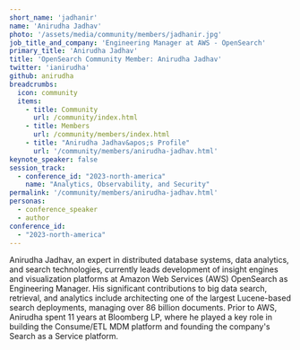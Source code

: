 ```yaml
---
short_name: 'jadhanir'
name: 'Anirudha Jadhav'
photo: '/assets/media/community/members/jadhanir.jpg'
job_title_and_company: 'Engineering Manager at AWS - OpenSearch'
primary_title: 'Anirudha Jadhav'
title: 'OpenSearch Community Member: Anirudha Jadhav'
twitter: 'ianirudha'
github: anirudha
breadcrumbs:
  icon: community
  items:
    - title: Community
      url: /community/index.html
    - title: Members
      url: /community/members/index.html
    - title: "Anirudha Jadhav&apos;s Profile"
      url: '/community/members/anirudha-jadhav.html'
keynote_speaker: false
session_track:
  - conference_id: "2023-north-america"
    name: "Analytics, Observability, and Security"
permalink: '/community/members/anirudha-jadhav.html'
personas:
  - conference_speaker
  - author
conference_id:
  - "2023-north-america"
---
```


Anirudha Jadhav, an expert in distributed database systems, data analytics, and search technologies, currently leads development of insight engines and visualization platforms at Amazon Web Services (AWS) OpenSearch as Engineering Manager. His significant contributions to big data search, retrieval, and analytics include architecting one of the largest Lucene-based search deployments, managing over 86 billion documents. Prior to AWS, Anirudha spent 11 years at Bloomberg LP, where he played a key role in building the Consume/ETL MDM platform and founding the company's Search as a Service platform.

